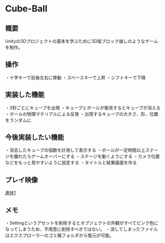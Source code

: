 # Cube-Ball

## 概要
Unityの3Dプロジェクトの基本を学ぶために3D版ブロック崩しのようなゲームを制作。

## 操作
・十字キーで前後左右に移動
・スペースキーで上昇
・シフトキーで下降

## 実装した機能
・3秒ごとにキューブを出現
・キューブとボールが衝突するとキューブが消える
・ボールの物理マテリアルによる反発
・出現するキューブの大きさ、形、位置をランダムに

## 今後実装したい機能
・消去したキューブの個数を計測して表示する
・ボールが一定時間以上ステージを離れたらゲームオーバーにする
・ステージを動くようにする
・カメラ位置などをもっと見やすいように設定する
・タイトルと結果画面を作る

## プレイ映像
[進捗1](https://youtu.be/IyIUF0Mc5Ss)

## メモ
・Settingというアセットを削除するとオブジェクトの外観がすべてピンク色になってしまうため、不用意に削除すべきではない。
・消してしまったファイルはエクスプローラーのゴミ箱フォルダから復元が可能。
